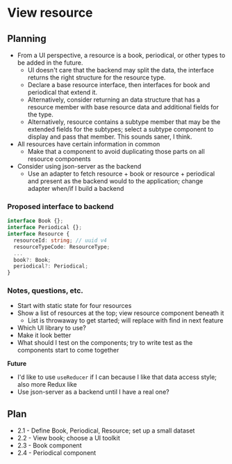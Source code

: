 # View resource

## Planning

-  From a UI perspective, a resource is a book, periodical, or other types to be added in the future.
   -  UI doesn't care that the backend may split the data, the interface returns the right structure for the resource type.
   -  Declare a base resource interface, then interfaces for book and periodical that extend it.
   -  Alternatively, consider returning an data structure that has a resource member with base resource data and additional fields for the type.
   -  Alternatively, resource contains a subtype member that may be the extended fields for the subtypes; select a subtype component to display and pass that member. This sounds saner, I think.
-  All resources have certain information in common
   -  Make that a component to avoid duplicating those parts on all resource components
-  Consider using json-server as the backend
   -  Use an adapter to fetch resource + book or resource + periodical and present as the backend would to the application; change adapter when/if I build a backend

### Proposed interface to backend

```typescript
interface Book {};
interface Periodical {};
interface Resource {
  resourceId: string; // uuid v4
  resourceTypeCode: ResourceType;
  ...
  book?: Book;
  periodical?: Periodical;
}
```

### Notes, questions, etc.

-  Start with static state for four resources
-  Show a list of resources at the top; view resource component beneath it
   -  List is throwaway to get started; will replace with find in next feature
-  Which UI library to use?
-  Make it look better
-  What should I test on the components; try to write test as the components start to come together

**Future**

-  I'd like to use `useReducer` if I can because I like that data access style; also more Redux like
-  Use json-server as a backend until I have a real one?

## Plan

-  2.1 - Define Book, Periodical, Resource; set up a small dataset
-  2.2 - View book; choose a UI toolkit
-  2.3 - Book component
-  2.4 - Periodical component
